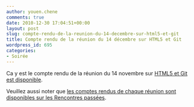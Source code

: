 ```yaml
---
author: youen.chene
comments: true
date: 2010-12-30 17:04:51+00:00
layout: post
slug: compte-rendu-de-la-reunion-du-14-decembre-sur-html5-et-git
title: Compte rendu de la réunion du 14 décembre sur HTML5 et Git
wordpress_id: 695
categories:
- Soirée
---
```


Ca y est le compte rendu de la réunion du 14 novembre sur [HTML5 et Git est disponible](http://www.normandyjug.org/rencontres-passees/14122010-soiree-html5-et-git/).

Veuillez aussi noter que [les comptes rendus de chaque réunion sont disponibles sur les Rencontres passées](http://www.normandyjug.org/rencontres-passees/).
